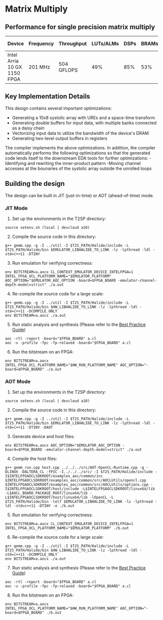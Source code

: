 # Matrix Multiply

## Performance for single precision matrix multiply
| Device | Frequency | Throughput | LUTs/ALMs | DSPs | BRAMs | DSP Efficiency |
| ------ | --------- | ------ | --------- | ---- | ----- | -------------- |
| Intel Arria 10 GX 1150 FPGA | 201 MHz | 504 GFLOPS | 49% | 85% | 53% | 97%   |

## Key Implementation Details

This design contains several important optimizations:
- Generating a 10x8 systolic array with UREs and a space-time transform
- Generating double buffers for input data, with multiple banks connected as a daisy chain
- Vectorizing input data to utilize the bandwidth of the device's DRAM
- Generating two-level output buffers in registers

The compiler implements the above optimizations. In addition, the compiler automatically performs the following optimizations so that the generated code lends itself to the downstream EDA tools for further optimizations:
-Identifying and rewriting the inner-product pattern
-Moving  channel accesses at the bounaries of the systolic array outside the unrolled loops

## Building the design

The design can be built in JIT (just-in-time) or AOT (ahead-of-time) mode.

### JIT Mode
1. Set up the environments in the T2SP directory:
```
source setenv.sh (local | devcloud a10)
```
2. Compile the source code in this directory:
```
g++ gemm.cpp -g -I ../util -I $T2S_PATH/Halide/include -L $T2S_PATH/Halide/bin $EMULATOR_LIBHALIDE_TO_LINK -lz -lpthread -ldl -std=c++11 -DTINY
```
3. Run emulation for verifying correctness:
```
env BITSTREAM=a.aocx CL_CONTEXT_EMULATOR_DEVICE_INTELFPGA=1 INTEL_FPGA_OCL_PLATFORM_NAME="$EMULATOR_PLATFORM" AOC_OPTION="$EMULATOR_AOC_OPTION -board=$FPGA_BOARD -emulator-channel-depth-model=strict" ./a.out
```
4. Re-compile the source code for a large scale:
```
g++ gemm.cpp -g -I ../util -I $T2S_PATH/Halide/include -L $T2S_PATH/Halide/bin $HW_LIBHALIDE_TO_LINK -lz -lpthread -ldl -std=c++11 -DCOMPILE_ONLY
env BITSTREAM=a.aocx ./a.out
```
5. Run static analysis and synthesis (Please refer to the [Best Practice Guide](https://www.intel.com/content/dam/www/programmable/us/en/pdfs/literature/hb/opencl-sdk/aocl-best-practices-guide.pdf))
```
aoc -rtl -report -board="$FPGA_BOARD" a.cl
aoc -v -profile -fpc -fp-relaxed -board="$FPGA_BOARD" a.cl
```
6. Run the bitstream on an FPGA:
```
env BITSTREAM=a.aocx INTEL_FPGA_OCL_PLATFORM_NAME="$HW_RUN_PLATFORM_NAME" AOC_OPTION="-board=$FPGA_BOARD" ./a.out
```
### AOT Mode
1. Set up the environments in the T2SP directory:
```
source setenv.sh (local | devcloud a10)
```
2. Compile the source code in this directory:
```
g++ gemm.cpp -g -I ../util -I $T2S_PATH/Halide/include -L $T2S_PATH/Halide/bin $EMULATOR_LIBHALIDE_TO_LINK -lz -lpthread -ldl -std=c++11 -DTINY -DAOT
```
3. Generate device and host files:
```
env BITSTREAM=a.aocx AOC_OPTION="$EMULATOR_AOC_OPTION -board=$FPGA_BOARD -emulator-channel-depth-model=strict" ./a.out
```
4. Compile the host files:
```
g++ gemm_run.cpp host.cpp ../../../src/AOT-OpenCL-Runtime.cpp -g -DLINUX -DALTERA_CL -fPIC -I../../../src/ -I $T2S_PATH/Halide/include -I$INTELFPGAOCLSDKROOT/examples_aoc/common/inc $INTELFPGAOCLSDKROOT/examples_aoc/common/src/AOCLUtils/opencl.cpp $INTELFPGAOCLSDKROOT/examples_aoc/common/src/AOCLUtils/options.cpp -I$INTELFPGAOCLSDKROOT/host/include -L$INTELFPGAOCLSDKROOT/linux64/lib -L$AOCL_BOARD_PACKAGE_ROOT/linux64/lib -L$INTELFPGAOCLSDKROOT/host/linux64/lib -lOpenCL -L $T2S_PATH/Halide/bin -lelf $EMULATOR_LIBHALIDE_TO_LINK -lz -lpthread -ldl -std=c++11 -DTINY -o ./b.out
```
5. Run emulation for verifying correctness:
```
env BITSTREAM=a.aocx CL_CONTEXT_EMULATOR_DEVICE_INTELFPGA=1 INTEL_FPGA_OCL_PLATFORM_NAME="$EMULATOR_PLATFORM" ./b.out
```
6. Re-compile the source code for a large scale:
```
g++ gemm.cpp -g -I ../util -I $T2S_PATH/Halide/include -L $T2S_PATH/Halide/bin $HW_LIBHALIDE_TO_LINK -lz -lpthread -ldl -std=c++11 -DCOMPILE_ONLY
env BITSTREAM=a.aocx ./a.out
```
7. Run static analysis and synthesis (Please refer to the [Best Practice Guide](https://www.intel.com/content/dam/www/programmable/us/en/pdfs/literature/hb/opencl-sdk/aocl-best-practices-guide.pdf))
```
aoc -rtl -report -board="$FPGA_BOARD" a.cl
aoc -v -profile -fpc -fp-relaxed -board="$FPGA_BOARD" a.cl
```
8. Run the bitstream on an FPGA:
```
env BITSTREAM=a.aocx INTEL_FPGA_OCL_PLATFORM_NAME="$HW_RUN_PLATFORM_NAME" AOC_OPTION="-board=$FPGA_BOARD" ./b.out
```